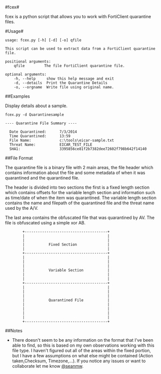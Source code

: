 #fcex#

fcex is a python script that allows you to work with FortiClient quarantine files. 

#Usage#


    usage: fcex.py [-h] [-d] [-o] qfile

    This script can be used to extract data from a FortiClient quarantine file.

    positional arguments:
        qfile         The file FortiClient quarantine file.

    optional arguments:
        -h, --help     show this help message and exit
        -d, --details  Print the Quarantine Details
        -o, --orgname  Write file using original name.

##Examples

Display details about a sample. 

    fcex.py -d Quarantinesample

    ---- Quarantine File Summary ----

      Date Quarantined:      7/3/2014
      Time Quarantined:      13:59
      File Name:             c:\tools\eicar-sample.txt
      Threat Name:           EICAR_TEST_FILE
      SHA1:                  3395856ce81f2b7382dee72602f798b642f14140



##File Format

The quarantine file is a binary file with 2 main areas, the file header
which contains information about the file and some metadata of when it was
quarantined and the quarantined file. 

The header is divided into two sections the first is a fixed length section
which contains offsets for the variable length section and information 
such as time/date of when the item was quarantined. The variable length
section contains the name and filepath of the quarantined file and the 
threat name used by the A/V.

The last area contains the obfuscated file that was quarantined 
by AV. The file is obfuscated using a simple xor AB. 


            +--------------------------------------+
            |                                      |
            |                                      |
            |           Fixed Section              |
            |                                      |
            +--------------------------------------+
            |                                      |
            |                                      |
            |                                      |
            |           Variable Section           |
            |                                      |
            |                                      |
            +--------------------------------------+
            |                                      |
            |                                      |
            |                                      |
            |           Quarantined File           |
            |                                      |
            |                                      |
            |                                      |
            |                                      |
            +--------------------------------------+

##Notes

* There doesn't seem to be any information on the format that I've been able
to find, so this is based on my own observations working with this file
type. I haven't figured out all of the areas within the fixed portion, but I 
have a few assumptions on what else might be contained 
(Action taken,Checksum, Timezone,...). If you notice any issues or want to collaborate let me know 
[@seanmw](https://twitter.com/seanmw).

